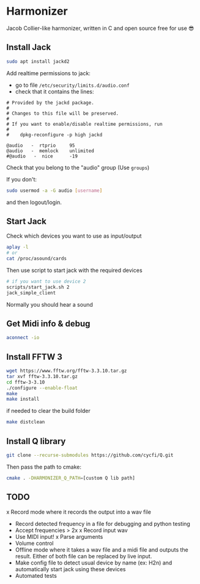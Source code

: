 # Harmonizer

Jacob Collier-like harmonizer, written in C and open source free for use :sunglasses:

## Install Jack

```bash
sudo apt install jackd2
```

Add realtime permissions to jack:
- go to file `/etc/security/limits.d/audio.conf`
- check that it contains the lines:
```
# Provided by the jackd package.
#
# Changes to this file will be preserved.
#
# If you want to enable/disable realtime permissions, run
#
#    dpkg-reconfigure -p high jackd

@audio   -  rtprio     95
@audio   -  memlock    unlimited
#@audio   -  nice      -19
```

Check that you belong to the "audio" group (Use `groups`)

If you don't:
```bash
sudo usermod -a -G audio [username]
```
and then logout/login.

## Start Jack

Check which devices you want to use as input/output
```bash
aplay -l
# or
cat /proc/asound/cards
```

Then use script to start jack with the required devices
```bash
# if you want to use device 2
scripts/start_jack.sh 2
jack_simple_client
```

Normally you should hear a sound

## Get Midi info & debug

```bash
aconnect -io
```

## Install FFTW 3

```bash
wget https://www.fftw.org/fftw-3.3.10.tar.gz
tar xvf fftw-3.3.10.tar.gz
cd fftw-3-3.10
./configure --enable-float
make
make install
```

if needed to clear the build folder

```bash
make distclean
```

## Install Q library

```bash
git clone --recurse-submodules https://github.com/cycfi/Q.git
```
Then pass the path to cmake:
```bash
cmake . -DHARMONIZER_Q_PATH=[custom Q lib path]
```

## TODO

x Record mode where it records the output into a wav file
- Record detected frequency in a file for debugging and python testing
- Accept frequencies > 2x
x Record input wav
- Use MIDI input!
x Parse arguments
- Volume control
- Offline mode where it takes a wav file and a midi file and outputs the result. Either of both file can be replaced by live input.
- Make config file to detect usual device by name (ex: H2n) and automatically start jack using these devices
- Automated tests
